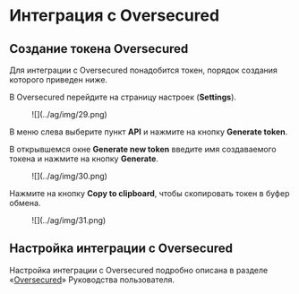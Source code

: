 # Интеграция с Oversecured

## Создание токена Oversecured

Для интеграции с Oversecured понадобится токен, порядок создания которого приведен ниже.

В Oversecured перейдите на страницу настроек (**Settings**).

<figure markdown>![](../ag/img/29.png)</figure>

В меню слева выберите пункт **API** и нажмите на кнопку **Generate token**.

В открывшемся окне **Generate new token** введите имя создаваемого токена и нажмите на кнопку **Generate**.

<figure markdown>![](../ag/img/30.png)</figure>

Нажмите на кнопку **Copy to clipboard**, чтобы скопировать токен в буфер обмена.

<figure markdown>![](../ag/img/31.png)</figure>

## Настройка интеграции с Oversecured

Настройка интеграции с Oversecured подробно описана в разделе «[Oversecured](./integracii.md#oversecured)» Руководства пользователя.